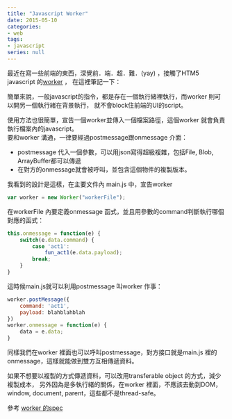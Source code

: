 ```yaml
---
title: "Javascript Worker"
date: 2015-05-10
categories:
- web
tags:
- javascript
series: null
---
```


最近在寫一些前端的東西，深覺前．端．超．難．(yay) ，接觸了HTM5 javascript 的[worker](http://www.html5rocks.com/en/tutorials/workers/basics/) ，
在這裡筆記一下：  
<!--more-->

簡單來說，一般javascript的指令，都是存在一個執行緒裡執行，而worker 則可以開另一個執行緒在背景執行， 就不會block住前端的UI的script。  

使用方法也很簡單，宣告一個worker並傳入一個檔案路徑，這個worker 就會負責執行檔案內的javascript。  
要和worker 溝通，一律要經過postmessage跟onmessage 介面：

* postmessage 代入一個參數，可以用json寫得超級複雜，包括File, Blob, ArrayBuffer都可以傳遞
* 在對方的onmessage就會被呼叫，並包含這個物件的複製版本。  

我看到的設計是這樣，在主要文件內 main.js 中，宣告worker  
```js
var worker = new Worker("workerFile");
```

在workerFile 內要定義onmessage 函式，並且用參數的command判斷執行哪個對應的函式：  
```js
this.onmessage = function(e) {
    switch(e.data.command) {
        case 'act1':
            fun_act1(e.data.payload);
        break;
    }
}
```
這時候main.js就可以利用postmessage 叫worker 作事：  
```js
worker.postMessage({
    command: 'act1',
    payload: blahblahblah
})
worker.onmessage = function(e) {
    data = e.data;
}
```
同樣我們在worker 裡面也可以呼叫postmessage，對方接口就是main.js 裡的onmessage，這樣就能做到雙方互相傳遞資料。  

如果不想要以複製的方式傳遞資料，可以改用transferable object 的方式，減少複製成本，
另外因為是多執行緒的關係，在worker 裡面，不應該去動到DOM，window, document, parent，這些都不是thread-safe。  

參考 [worker 的spec](https://html.spec.whatwg.org/multipage/workers.html)